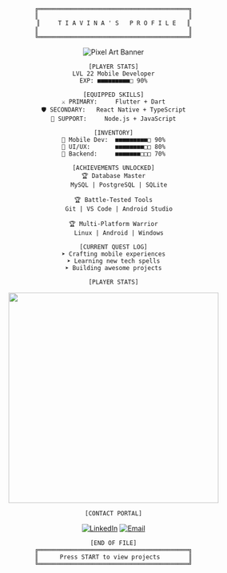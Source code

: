 <div align="center">

```
╔══════════════════════════════════════════╗
║                                          ║
║     T I A V I N A ' S   P R O F I L E   ║
║                                          ║
╚══════════════════════════════════════════╝
```

![Pixel Art Banner](https://capsule-render.vercel.app/api?type=rect&color=gradient&customColorList=24&height=120&section=header&text=Mobile%20Developer&fontSize=30&fontColor=00FF00&animation=twinkling&fontAlign=50&fontAlignY=50&desc=Building%20pixel-perfect%20experiences&descSize=15&descAlign=50&descAlignY=80)

```
[PLAYER STATS]
LVL 22 Mobile Developer
EXP: ■■■■■■■■■□ 90%
```

```
[EQUIPPED SKILLS]
⚔️ PRIMARY:     Flutter + Dart
🛡️ SECONDARY:   React Native + TypeScript
🔮 SUPPORT:     Node.js + JavaScript
```

```
[INVENTORY]
📱 Mobile Dev:  ■■■■■■■■■□ 90%
🎨 UI/UX:       ■■■■■■■■□□ 80%
🔧 Backend:     ■■■■■■■□□□ 70%
```

```
[ACHIEVEMENTS UNLOCKED]
🏆 Database Master
   MySQL | PostgreSQL | SQLite
   
🏆 Battle-Tested Tools
   Git | VS Code | Android Studio
   
🏆 Multi-Platform Warrior
   Linux | Android | Windows
```

```
[CURRENT QUEST LOG]
➤ Crafting mobile experiences
➤ Learning new tech spells
➤ Building awesome projects
```

```
[PLAYER STATS]
```
<img src="https://github-readme-streak-stats.herokuapp.com/?user=Tiavina22&theme=dark&hide_border=true&background=0D1117&stroke=00FF00&ring=00FF00&fire=00FF00&currStreakNum=00FF00&sideNums=00FF00&currStreakLabel=00FF00&sideLabels=00FF00&dates=FFFFFF" width="420" />

```
[CONTACT PORTAL]
```
[![LinkedIn](https://img.shields.io/badge/Join_Party-%230077B5.svg?style=for-the-badge&logo=linkedin&logoColor=white)](your-linkedin-url)
[![Email](https://img.shields.io/badge/Send_Message-D14836?style=for-the-badge&logo=gmail&logoColor=white)](mailto:your.email@domain.com)

```
[END OF FILE]
╔══════════════════════════════════════════╗
║      Press START to view projects        ║
╚══════════════════════════════════════════╝
```

</div>
